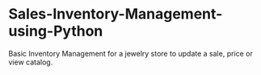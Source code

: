 # Sales-Inventory-Management-using-Python
Basic Inventory Management for a jewelry store to update a sale, price or view catalog.
